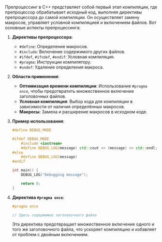 Препроцессинг в C++ представляет собой первый этап компиляции, где препроцессор обрабатывает исходный код, выполняя директивы препроцессора до самой компиляции. Он осуществляет замену макросов, управляет условной компиляцией и включением файлов. Вот основные аспекты препроцессинга:

1. **Директивы препроцессора**:
   - `#define`: Определение макросов.
   - `#include`: Включение содержимого других файлов.
   - `#ifdef`, `#ifndef`, `#endif`: Условная компиляция.
   - `#pragma`: Инструкции компилятору.
   - `#undef`: Удаление определения макроса.

2. **Области применения**:
   - **Оптимизация времени компиляции**: Использование `#pragma once`, чтобы предотвратить множественное включение заголовочных файлов.
   - **Условная компиляция**: Выбор кода для компиляции в зависимости от наличия определённых макросов.
   - **Макросы**: Замена и расширение макросов в исходном коде.

3. **Пример использования**:

   ```cpp
   #define DEBUG_MODE

   #ifdef DEBUG_MODE
       #include <iostream>
       #define DEBUG_LOG(message) std::cout << (message) << std::endl;
   #else
       #define DEBUG_LOG(message)
   #endif

   int main() {
       DEBUG_LOG("Debugging message");

       return 0;
   }
   ```

4. **Директива `#pragma once`**:

   ```cpp
   #pragma once

   // Здесь содержимое заголовочного файла
   ```

   Эта директива предотвращает множественное включение одного и того же заголовочного файла, что ускоряет компиляцию и избавляет от проблем с двойным включением.
